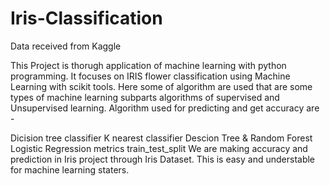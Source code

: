 # Iris-Classification
Data received from Kaggle

This Project is thorugh application of machine learning with python programming. It focuses on IRIS flower classification using Machine Learning with scikit tools. Here some of algorithm are used that are some types of machine learning subparts algorithms of supervised and Unsupervised learning. Algorithm used for predicting and get accuracy are -

Dicision tree classifier K nearest classifier Descion Tree & Random Forest Logistic Regression metrics train_test_split We are making accuracy and prediction in Iris project through Iris Dataset. This is easy and understable for machine learning staters.
